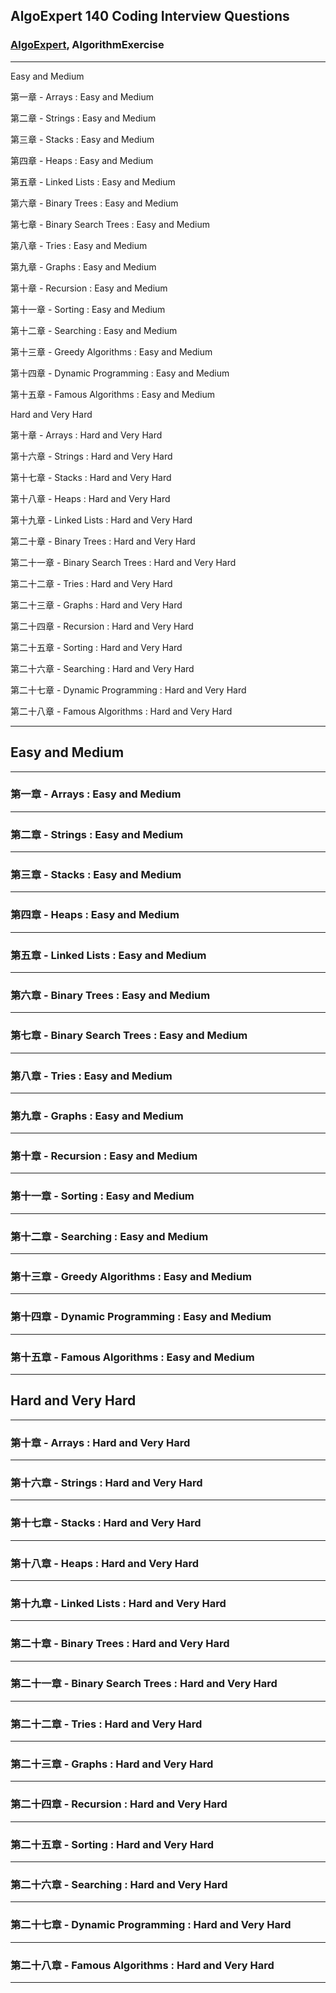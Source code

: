 ## AlgoExpert 140 Coding Interview Questions

### [AlgoExpert](https://www.algoexpert.io/questions), AlgorithmExercise

---

Easy and Medium

第一章 - Arrays : Easy and Medium

第二章 - Strings : Easy and Medium

第三章 - Stacks : Easy and Medium

第四章 - Heaps : Easy and Medium

第五章 - Linked Lists : Easy and Medium

第六章 - Binary Trees : Easy and Medium

第七章 - Binary Search Trees : Easy and Medium

第八章 - Tries : Easy and Medium

第九章 - Graphs : Easy and Medium

第十章 - Recursion : Easy and Medium

第十一章 - Sorting : Easy and Medium

第十二章 - Searching : Easy and Medium

第十三章 - Greedy Algorithms : Easy and Medium

第十四章 - Dynamic Programming : Easy and Medium

第十五章 - Famous Algorithms : Easy and Medium

Hard and Very Hard

第十章 - Arrays : Hard and Very Hard

第十六章 - Strings : Hard and Very Hard

第十七章 - Stacks : Hard and Very Hard

第十八章 - Heaps : Hard and Very Hard

第十九章 - Linked Lists : Hard and Very Hard

第二十章 - Binary Trees : Hard and Very Hard

第二十一章 - Binary Search Trees : Hard and Very Hard

第二十二章 - Tries : Hard and Very Hard

第二十三章 - Graphs : Hard and Very Hard

第二十四章 - Recursion : Hard and Very Hard

第二十五章 - Sorting : Hard and Very Hard

第二十六章 - Searching : Hard and Very Hard

第二十七章 - Dynamic Programming : Hard and Very Hard

第二十八章 - Famous Algorithms : Hard and Very Hard

---

## Easy and Medium

---

### 第一章 - Arrays : Easy and Medium

---

### 第二章 - Strings : Easy and Medium

---

### 第三章 - Stacks : Easy and Medium

---

### 第四章 - Heaps : Easy and Medium

---

### 第五章 - Linked Lists : Easy and Medium

---

### 第六章 - Binary Trees : Easy and Medium

---

### 第七章 - Binary Search Trees : Easy and Medium

---

### 第八章 - Tries : Easy and Medium

---

### 第九章 - Graphs : Easy and Medium

---

### 第十章 - Recursion : Easy and Medium

---

### 第十一章 - Sorting : Easy and Medium

---

### 第十二章 - Searching : Easy and Medium

---

### 第十三章 - Greedy Algorithms : Easy and Medium

---

### 第十四章 - Dynamic Programming : Easy and Medium

---

### 第十五章 - Famous Algorithms : Easy and Medium

---

## Hard and Very Hard

---

### 第十章 - Arrays : Hard and Very Hard

---

### 第十六章 - Strings : Hard and Very Hard

---

### 第十七章 - Stacks : Hard and Very Hard

---

### 第十八章 - Heaps : Hard and Very Hard

---

### 第十九章 - Linked Lists : Hard and Very Hard

---

### 第二十章 - Binary Trees : Hard and Very Hard

---

### 第二十一章 - Binary Search Trees : Hard and Very Hard

---

### 第二十二章 - Tries : Hard and Very Hard

---

### 第二十三章 - Graphs : Hard and Very Hard

---

### 第二十四章 - Recursion : Hard and Very Hard

---

### 第二十五章 - Sorting : Hard and Very Hard

---

### 第二十六章 - Searching : Hard and Very Hard

---

### 第二十七章 - Dynamic Programming : Hard and Very Hard

---

### 第二十八章 - Famous Algorithms : Hard and Very Hard

---
